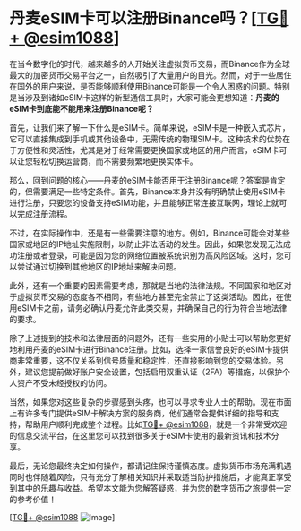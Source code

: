 # 丹麦eSIM卡可以注册Binance吗？[[TG💪+ @esim1088](https://t.me/s/esim1088)]

在当今数字化的时代，越来越多的人开始关注虚拟货币交易，而Binance作为全球最大的加密货币交易平台之一，自然吸引了大量用户的目光。然而，对于一些居住在国外的用户来说，是否能够顺利使用Binance可能是一个令人困惑的问题。特别是当涉及到诸如eSIM卡这样的新型通信工具时，大家可能会更想知道：**丹麦的eSIM卡到底能不能用来注册Binance呢？**

首先，让我们来了解一下什么是eSIM卡。简单来说，eSIM卡是一种嵌入式芯片，它可以直接集成到手机或其他设备中，无需传统的物理SIM卡。这种技术的优势在于方便性和灵活性，尤其是对于经常需要更换国家或地区的用户而言，eSIM卡可以让您轻松切换运营商，而不需要频繁地更换实体卡。

那么，回到问题的核心——丹麦的eSIM卡能否用于注册Binance呢？答案是肯定的，但需要满足一些特定条件。首先，Binance本身并没有明确禁止使用eSIM卡进行注册，只要您的设备支持eSIM功能，并且能够正常连接互联网，理论上就可以完成注册流程。

不过，在实际操作中，还是有一些需要注意的地方。例如，Binance可能会对某些国家或地区的IP地址实施限制，以防止非法活动的发生。因此，如果您发现无法成功注册或者登录，可能是因为您的网络位置被系统识别为高风险区域。这时，您可以尝试通过切换到其他地区的IP地址来解决问题。

此外，还有一个重要的因素需要考虑，那就是当地的法律法规。不同国家和地区对于虚拟货币交易的态度各不相同，有些地方甚至完全禁止了这类活动。因此，在使用eSIM卡之前，请务必确认丹麦允许此类交易，并确保自己的行为符合当地法律的要求。

除了上述提到的技术和法律层面的问题外，还有一些实用的小贴士可以帮助您更好地利用丹麦的eSIM卡进行Binance注册。比如，选择一家信誉良好的eSIM卡提供商非常重要，这不仅关系到信号质量和稳定性，还直接影响到您的交易体验。另外，建议您提前做好账户安全设置，包括启用双重认证（2FA）等措施，以保护个人资产不受未经授权的访问。

当然，如果您对这些复杂的步骤感到头疼，也可以寻求专业人士的帮助。现在市面上有许多专门提供eSIM卡解决方案的服务商，他们通常会提供详细的指导和支持，帮助用户顺利完成整个过程。比如[TG💪+ @esim1088](https://t.me/s/esim1088)，就是一个非常受欢迎的信息交流平台，在这里您可以找到很多关于eSIM卡使用的最新资讯和技术分享。

最后，无论您最终决定如何操作，都请记住保持谨慎态度。虚拟货币市场充满机遇同时也伴随着风险，只有充分了解相关知识并采取适当防护措施后，才能真正享受到其中的乐趣与收益。希望本文能为您解答疑惑，并为您的数字货币之旅提供一定的参考价值！

[[TG💪+ @esim1088](https://t.me/s/esim1088) ![Image](https://i.postimg.cc/4NQfJmqS/Snipaste-2025-05-13-00-14-12.png)]